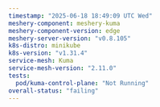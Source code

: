 ```yaml
---
timestamp: "2025-06-18 18:49:09 UTC Wed"
meshery-component: meshery-kuma
meshery-component-version: edge
meshery-server-version: "v0.8.105"
k8s-distro: minikube
k8s-version: "v1.31.4"
service-mesh: Kuma
service-mesh-version: "2.11.0"
tests:
  pod/kuma-control-plane: "Not Running"
overall-status: "failing"
---
```

